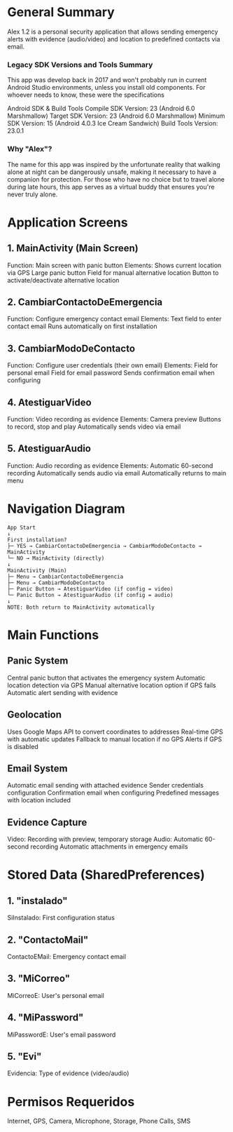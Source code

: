 # General Summary
Alex 1.2 is a personal security application that allows sending emergency alerts with evidence (audio/video) and location to predefined contacts via email.

### Legacy SDK Versions and Tools Summary
This app was develop back in 2017 and won't probably run in current Android Studio environments, unless you install old components. 
For whoever needs to know, these were the specifications

Android SDK & Build Tools
Compile SDK Version: 23 (Android 6.0 Marshmallow)
Target SDK Version: 23 (Android 6.0 Marshmallow)
Minimum SDK Version: 15 (Android 4.0.3 Ice Cream Sandwich)
Build Tools Version: 23.0.1

### Why "Alex"?
The name for this app was inspired by the unfortunate reality that walking alone at night can be dangerously unsafe, making it necessary to have a companion for protection. For those who have no choice but to travel alone during late hours, this app serves as a virtual buddy that ensures you're never truly alone.

# Application Screens
## 1. MainActivity (Main Screen)
Function: Main screen with panic button
Elements:
Shows current location via GPS
Large panic button
Field for manual alternative location
Button to activate/deactivate alternative location

## 2. CambiarContactoDeEmergencia
Function: Configure emergency contact email
Elements:
Text field to enter contact email
Runs automatically on first installation

## 3. CambiarModoDeContacto
Function: Configure user credentials (their own email)
Elements:
Field for personal email
Field for email password
Sends confirmation email when configuring

## 4. AtestiguarVideo
Function: Video recording as evidence
Elements:
Camera preview
Buttons to record, stop and play
Automatically sends video via email

## 5. AtestiguarAudio
Function: Audio recording as evidence
Elements:
Automatic 60-second recording
Automatically sends audio via email
Automatically returns to main menu

# Navigation Diagram
```
App Start
↓
First installation?
├─ YES → CambiarContactoDeEmergencia → CambiarModoDeContacto → MainActivity
└─ NO → MainActivity (directly)
↓
MainActivity (Main)
├─ Menu → CambiarContactoDeEmergencia
├─ Menu → CambiarModoDeContacto
├─ Panic Button → AtestiguarVideo (if config = video)
└─ Panic Button → AtestiguarAudio (if config = audio)
↓
NOTE: Both return to MainActivity automatically
```

# Main Functions
## Panic System
Central panic button that activates the emergency system
Automatic location detection via GPS
Manual alternative location option if GPS fails
Automatic alert sending with evidence

## Geolocation
Uses Google Maps API to convert coordinates to addresses
Real-time GPS with automatic updates
Fallback to manual location if no GPS
Alerts if GPS is disabled

## Email System
Automatic email sending with attached evidence
Sender credentials configuration
Confirmation email when configuring
Predefined messages with location included

## Evidence Capture
Video: Recording with preview, temporary storage
Audio: Automatic 60-second recording
Automatic attachments in emergency emails

# Stored Data (SharedPreferences)
## 1. "instalado"
SiInstalado: First configuration status
## 2. "ContactoMail"
ContactoEMail: Emergency contact email
## 3. "MiCorreo"
MiCorreoE: User's personal email
## 4. "MiPassword"
MiPasswordE: User's email password
## 5. "Evi"
Evidencia: Type of evidence (video/audio)

# Permisos Requeridos
Internet, GPS, Camera, Microphone, Storage, Phone Calls, SMS
